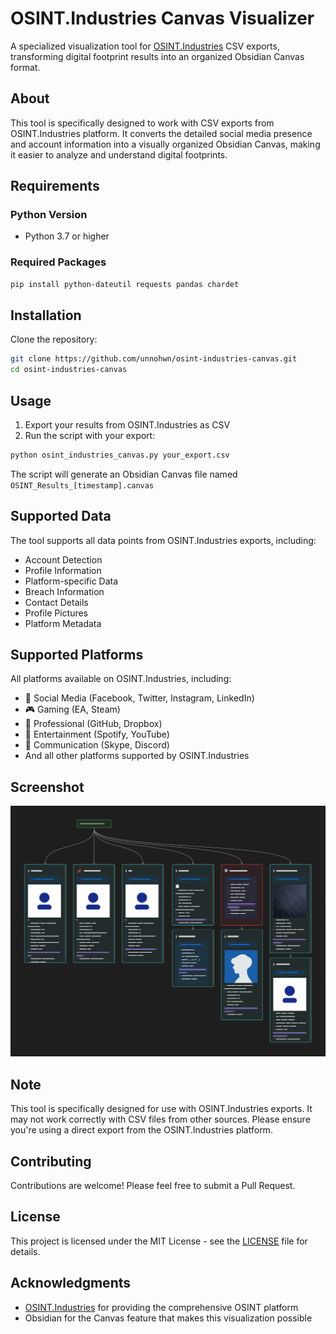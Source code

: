 # OSINT.Industries Canvas Visualizer

A specialized visualization tool for [OSINT.Industries](https://osint.industries) CSV exports, transforming digital footprint results into an organized Obsidian Canvas format.

## About

This tool is specifically designed to work with CSV exports from OSINT.Industries platform. It converts the detailed social media presence and account information into a visually organized Obsidian Canvas, making it easier to analyze and understand digital footprints.

## Requirements

### Python Version
- Python 3.7 or higher

### Required Packages
```bash
pip install python-dateutil requests pandas chardet
```

## Installation

Clone the repository:
```bash
git clone https://github.com/unnohwn/osint-industries-canvas.git
cd osint-industries-canvas
```

## Usage

1. Export your results from OSINT.Industries as CSV
2. Run the script with your export:
```bash
python osint_industries_canvas.py your_export.csv
```

The script will generate an Obsidian Canvas file named `OSINT_Results_[timestamp].canvas`

## Supported Data

The tool supports all data points from OSINT.Industries exports, including:
- Account Detection
- Profile Information
- Platform-specific Data
- Breach Information
- Contact Details
- Profile Pictures
- Platform Metadata

## Supported Platforms

All platforms available on OSINT.Industries, including:
- 📱 Social Media (Facebook, Twitter, Instagram, LinkedIn)
- 🎮 Gaming (EA, Steam)
- 💼 Professional (GitHub, Dropbox)
- 🎵 Entertainment (Spotify, YouTube)
- 💬 Communication (Skype, Discord)
- And all other platforms supported by OSINT.Industries

## Screenshot

![Screenshot](example-screenshot.png)


## Note

This tool is specifically designed for use with OSINT.Industries exports. It may not work correctly with CSV files from other sources. Please ensure you're using a direct export from the OSINT.Industries platform.

## Contributing

Contributions are welcome! Please feel free to submit a Pull Request.

## License

This project is licensed under the MIT License - see the [LICENSE](LICENSE) file for details.

## Acknowledgments

- [OSINT.Industries](https://osint.industries) for providing the comprehensive OSINT platform
- Obsidian for the Canvas feature that makes this visualization possible
